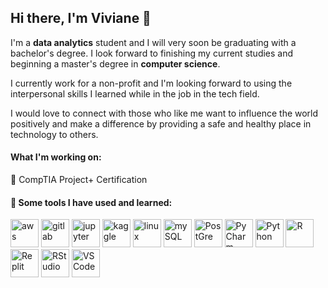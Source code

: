 ## Hi there, I'm Viviane 👋
<p>I'm a <b>data analytics</b> student and I will very soon be graduating with a bachelor's degree. I look forward to finishing my current studies and beginning a master's degree in <b>computer science</b>.</p>

<p>I currently work for a non-profit and I'm looking forward to using the interpersonal skills I learned while in the job in the tech field.</p>

<p>I would love to connect with those who like me want to influence the world positively and make a difference by providing a safe and healthy place in technology to others.</p>


#### What I'm working on:
<p>📖 CompTIA Project+ Certification</p>

#### 🚀 Some tools I have used and learned:
<p>
  <img src="https://cdn.jsdelivr.net/gh/devicons/devicon@latest/icons/amazonwebservices/amazonwebservices-original-wordmark.svg" alt="aws" width="45" height="45"/>
  <img src="https://cdn.jsdelivr.net/gh/devicons/devicon@latest/icons/gitlab/gitlab-original-wordmark.svg" alt="gitlab" width="45" height="45"/>
  <img src="https://cdn.jsdelivr.net/gh/devicons/devicon@latest/icons/jupyter/jupyter-original-wordmark.svg" alt="jupyter" width="45" height="45"/>
  <img src="https://cdn.jsdelivr.net/gh/devicons/devicon@latest/icons/kaggle/kaggle-original-wordmark.svg" alt="kaggle" width="45" height="45"/>
  <img src="https://cdn.jsdelivr.net/gh/devicons/devicon@latest/icons/linux/linux-original.svg" alt="linux" width="45" height="45"/>
  <img src="https://cdn.jsdelivr.net/gh/devicons/devicon@latest/icons/mysql/mysql-original-wordmark.svg" alt="mySQL" width="45" height="45"/>
  <img src="https://cdn.jsdelivr.net/gh/devicons/devicon@latest/icons/postgresql/postgresql-original-wordmark.svg" alt="PostGre" width="45" height="45"/>
  <img src="https://cdn.jsdelivr.net/gh/devicons/devicon@latest/icons/pycharm/pycharm-original.svg" alt="PyCharm" width="45" height="45"/>
  <img src="https://cdn.jsdelivr.net/gh/devicons/devicon@latest/icons/python/python-original-wordmark.svg" alt="Python" width="45" height="45"/>
  <img src="https://cdn.jsdelivr.net/gh/devicons/devicon@latest/icons/r/r-original.svg" alt="R" width="45" height="45"/>
  <img src="https://cdn.jsdelivr.net/gh/devicons/devicon@latest/icons/replit/replit-plain-wordmark.svg" alt="Replit" width="45" height="45"/>
  <img src="https://cdn.jsdelivr.net/gh/devicons/devicon@latest/icons/rstudio/rstudio-original.svg" alt="RStudio" width="45" height="45"/>
  <img src="https://cdn.jsdelivr.net/gh/devicons/devicon@latest/icons/vscode/vscode-original.svg" alt="VSCode" width="45" height="45"/>
          
          
          
          
          
          
          
          
  </p>
